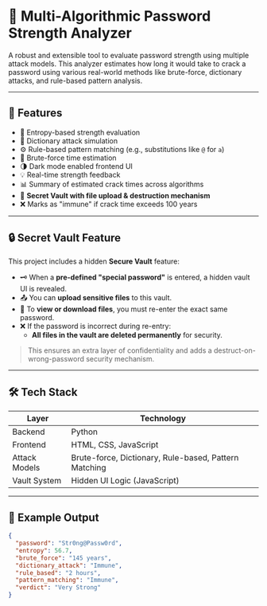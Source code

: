 # 🔐 Multi-Algorithmic Password Strength Analyzer

A robust and extensible tool to evaluate password strength using multiple attack models. This analyzer estimates how long it would take to crack a password using various real-world methods like brute-force, dictionary attacks, and rule-based pattern analysis.

---

## 🚀 Features

- 🔢 Entropy-based strength evaluation
- 📖 Dictionary attack simulation
- ⚙️ Rule-based pattern matching (e.g., substitutions like `@` for `a`)
- 🔐 Brute-force time estimation
- 🌗 Dark mode enabled frontend UI
- 💡 Real-time strength feedback
- 📊 Summary of estimated crack times across algorithms
- 🧰 **Secret Vault with file upload & destruction mechanism**
- ❌ Marks as "immune" if crack time exceeds 100 years

---

## 🔒 Secret Vault Feature

This project includes a hidden **Secure Vault** feature:

- 🗝️ When a **pre-defined "special password"** is entered, a hidden vault UI is revealed.
- 📤 You can **upload sensitive files** to this vault.
- 🔁 To **view or download files**, you must re-enter the exact same password.
- ❌ If the password is incorrect during re-entry:
  - **All files in the vault are deleted permanently** for security.

> This ensures an extra layer of confidentiality and adds a destruct-on-wrong-password security mechanism.

---

## 🛠️ Tech Stack

| Layer         | Technology              |
|---------------|--------------------------|
| Backend       | Python                   |
| Frontend      | HTML, CSS, JavaScript    |
| Attack Models | Brute-force, Dictionary, Rule-based, Pattern Matching |
| Vault System  | Hidden UI Logic (JavaScript)                          |

---

## 🧪 Example Output

```json
{
  "password": "Str0ng@Passw0rd",
  "entropy": 56.7,
  "brute_force": "145 years",
  "dictionary_attack": "Immune",
  "rule_based": "2 hours",
  "pattern_matching": "Immune",
  "verdict": "Very Strong"
}
